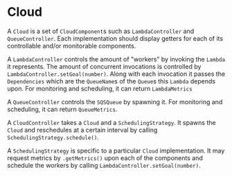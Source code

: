# Cloud

A `Cloud` is a set of `CloudComponent`s such as `LambdaController` and `QueueController`.
Each implementation should display getters for each of its controllable and/or monitorable components.

A `LambdaController` controls the amount of "workers" by invoking the `Lambda` it represents.
The amount of concurrent invocations is controlled by `LambdaController.setGoal(number)`.
Along with each invocation it passes the `Dependencies` which are the `QueueName`s of the `Queue`s this `Lambda` depends upon.
For monitoring and scheduling, it can return `LambdaMetrics`

A `QueueController` controls the `SQSQueue` by spawning it.
For monitoring and scheduling, it can return `QueueMetrics`.

A `CloudController` takes a `Cloud` and a `SchedulingStrategy`. 
It spawns the `Cloud` and reschedules at a certain interval by calling `SchedulingStrategy.schedule()`.

A `SchedulingStrategy` is specific to a particular `Cloud` implementation. 
It may request metrics by `.getMetrics()` upon each of the components and
schedule the workers by calling `LambdaController.setGoal(number)`.
